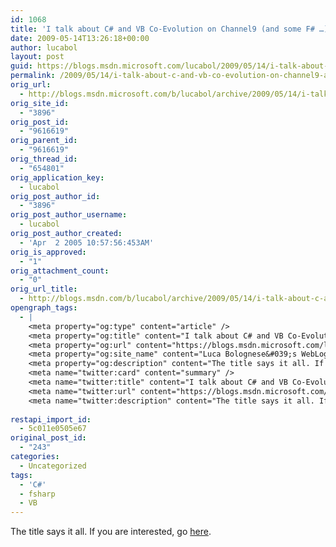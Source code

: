 ```yaml
---
id: 1068
title: 'I talk about C# and VB Co-Evolution on Channel9 (and some F# …)'
date: 2009-05-14T13:26:18+00:00
author: lucabol
layout: post
guid: https://blogs.msdn.microsoft.com/lucabol/2009/05/14/i-talk-about-c-and-vb-co-evolution-on-channel9-and-some-f/
permalink: /2009/05/14/i-talk-about-c-and-vb-co-evolution-on-channel9-and-some-f/
orig_url:
  - http://blogs.msdn.microsoft.com/b/lucabol/archive/2009/05/14/i-talk-about-c-and-vb-co-evolution-on-channel9-and-some-f.aspx
orig_site_id:
  - "3896"
orig_post_id:
  - "9616619"
orig_parent_id:
  - "9616619"
orig_thread_id:
  - "654801"
orig_application_key:
  - lucabol
orig_post_author_id:
  - "3896"
orig_post_author_username:
  - lucabol
orig_post_author_created:
  - 'Apr  2 2005 10:57:56:453AM'
orig_is_approved:
  - "1"
orig_attachment_count:
  - "0"
orig_url_title:
  - http://blogs.msdn.com/b/lucabol/archive/2009/05/14/i-talk-about-c-and-vb-co-evolution-on-channel9-and-some-f.aspx
opengraph_tags:
  - |
    <meta property="og:type" content="article" />
    <meta property="og:title" content="I talk about C# and VB Co-Evolution on Channel9 (and some F# &hellip;)" />
    <meta property="og:url" content="https://blogs.msdn.microsoft.com/lucabol/2009/05/14/i-talk-about-c-and-vb-co-evolution-on-channel9-and-some-f/" />
    <meta property="og:site_name" content="Luca Bolognese&#039;s WebLog" />
    <meta property="og:description" content="The title says it all. If you are interested, go here." />
    <meta name="twitter:card" content="summary" />
    <meta name="twitter:title" content="I talk about C# and VB Co-Evolution on Channel9 (and some F# &hellip;)" />
    <meta name="twitter:url" content="https://blogs.msdn.microsoft.com/lucabol/2009/05/14/i-talk-about-c-and-vb-co-evolution-on-channel9-and-some-f/" />
    <meta name="twitter:description" content="The title says it all. If you are interested, go here." />
    
restapi_import_id:
  - 5c011e0505e67
original_post_id:
  - "243"
categories:
  - Uncategorized
tags:
  - 'C#'
  - fsharp
  - VB
---
```

The title says it all. If you are interested, go [here](https://channel9.msdn.com/posts/Charles/Luca-Bolognese-C-and-VBNET-Co-Evolution-The-Twain-Shall-Meet/#Page=2).